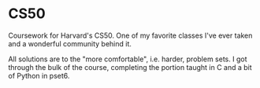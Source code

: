 # CS50
Coursework for Harvard's CS50. One of my favorite classes I've ever taken and a wonderful community behind it.

All solutions are to the "more comfortable", i.e. harder, problem sets. I got through the bulk of the course, completing the portion taught in C and a bit of Python in pset6.
